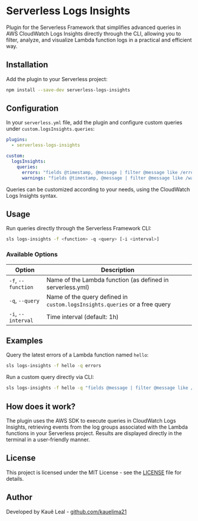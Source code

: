 # Serverless Logs Insights

Plugin for the Serverless Framework that simplifies advanced queries in AWS CloudWatch Logs Insights directly through the CLI, allowing you to filter, analyze, and visualize Lambda function logs in a practical and efficient way.

## Installation

Add the plugin to your Serverless project:

```bash
npm install --save-dev serverless-logs-insights
```

## Configuration

In your `serverless.yml` file, add the plugin and configure custom queries under `custom.logsInsights.queries`:

```yaml
plugins:
  - serverless-logs-insights

custom:
  logsInsights:
    queries:
      errors: "fields @timestamp, @message | filter @message like /error/ | sort @timestamp desc | limit 20"
      warnings: "fields @timestamp, @message | filter @message like /warn/ | sort @timestamp desc | limit 20"
```

Queries can be customized according to your needs, using the CloudWatch Logs Insights syntax.

## Usage

Run queries directly through the Serverless Framework CLI:

```bash
sls logs-insights -f <function> -q <query> [-i <interval>]
```

### Available Options

| Option             | Description                                                                |
| ------------------ | -------------------------------------------------------------------------- |
| `-f`, `--function` | Name of the Lambda function (as defined in serverless.yml)                 |
| `-q`, `--query`    | Name of the query defined in `custom.logsInsights.queries` or a free query |
| `-i`, `--interval` | Time interval (default: 1h)                      |

## Examples

Query the latest errors of a Lambda function named `hello`:

```bash
sls logs-insights -f hello -q errors
```

Run a custom query directly via CLI:

```bash
sls logs-insights -f hello -q "fields @message | filter @message like /timeout/" -i 3h
```

## How does it work?

The plugin uses the AWS SDK to execute queries in CloudWatch Logs Insights, retrieving events from the log groups associated with the Lambda functions in your Serverless project. Results are displayed directly in the terminal in a user-friendly manner.

## License

This project is licensed under the MIT License - see the [LICENSE](LICENSE) file for details.

## Author

Developed by Kauê Leal - [github.com/kauelima21](https://github.com/kauelima21)
